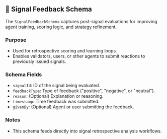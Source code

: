 ## 🧠 Signal Feedback Schema

The `SignalFeedbackSchema` captures post-signal evaluations for improving agent training, scoring logic, and strategy refinement.

### Purpose
- Used for retrospective scoring and learning loops.
- Enables validators, users, or other agents to submit reactions to previously issued signals.

### Schema Fields
- `signalId`: ID of the signal being evaluated.
- `feedbackType`: Type of feedback ("positive", "negative", or "neutral").
- `reason`: (Optional) Explanation or reasoning.
- `timestamp`: Time feedback was submitted.
- `givenBy`: (Optional) Agent or user submitting the feedback.

### Notes
- This schema feeds directly into signal retrospective analysis workflows.
